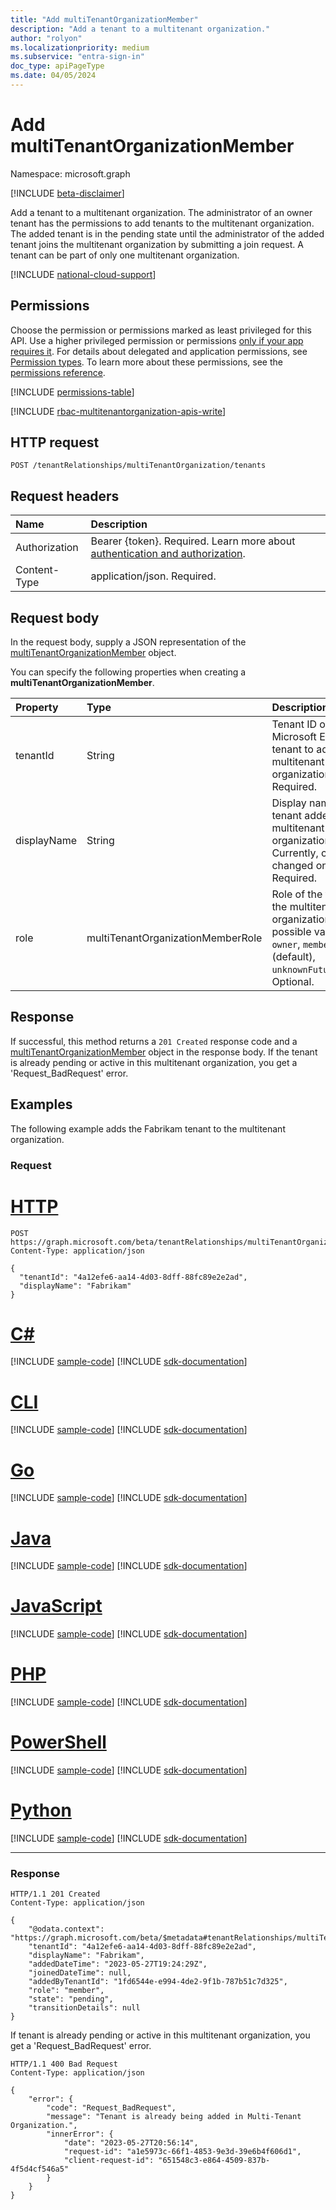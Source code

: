 ```yaml
---
title: "Add multiTenantOrganizationMember"
description: "Add a tenant to a multitenant organization."
author: "rolyon"
ms.localizationpriority: medium
ms.subservice: "entra-sign-in"
doc_type: apiPageType
ms.date: 04/05/2024
---
```


# Add multiTenantOrganizationMember
Namespace: microsoft.graph

[!INCLUDE [beta-disclaimer](../../includes/beta-disclaimer.md)]

Add a tenant to a multitenant organization. The administrator of an owner tenant has the permissions to add tenants to the multitenant organization. The added tenant is in the pending state until the administrator of the added tenant joins the multitenant organization by submitting a join request. A tenant can be part of only one multitenant organization.

[!INCLUDE [national-cloud-support](../../includes/global-only.md)]

## Permissions
Choose the permission or permissions marked as least privileged for this API. Use a higher privileged permission or permissions [only if your app requires it](/graph/permissions-overview#best-practices-for-using-microsoft-graph-permissions). For details about delegated and application permissions, see [Permission types](/graph/permissions-overview#permission-types). To learn more about these permissions, see the [permissions reference](/graph/permissions-reference).

<!-- { "blockType": "permissions", "name": "multitenantorganization_post_tenants" } -->
[!INCLUDE [permissions-table](../includes/permissions/multitenantorganization-post-tenants-permissions.md)]

[!INCLUDE [rbac-multitenantorganization-apis-write](../includes/rbac-for-apis/rbac-multitenantorganization-apis-write.md)]

## HTTP request

<!-- {
  "blockType": "ignored"
}
-->
``` http
POST /tenantRelationships/multiTenantOrganization/tenants
```

## Request headers
|Name|Description|
|:---|:---|
|Authorization|Bearer {token}. Required. Learn more about [authentication and authorization](/graph/auth/auth-concepts).|
|Content-Type|application/json. Required.|

## Request body
In the request body, supply a JSON representation of the [multiTenantOrganizationMember](../resources/multitenantorganizationmember.md) object.

You can specify the following properties when creating a **multiTenantOrganizationMember**.

|Property|Type|Description|
|:---|:---|:---|
|tenantId|String|Tenant ID of the Microsoft Entra tenant to add to the multitenant organization. Required.|
|displayName|String|Display name of the tenant added to the multitenant organization. Currently, can't be changed once set. Required.|
|role|multiTenantOrganizationMemberRole|Role of the tenant in the multitenant organization. The possible values are: `owner`, `member` (default), `unknownFutureValue`. Optional.|


## Response

If successful, this method returns a `201 Created` response code and a [multiTenantOrganizationMember](../resources/multitenantorganizationmember.md) object in the response body. If the tenant is already pending or active in this multitenant organization, you get a 'Request_BadRequest' error.

## Examples

The following example adds the Fabrikam tenant to the multitenant organization.

### Request

# [HTTP](#tab/http)
<!-- {
  "blockType": "request",
  "name": "create_multitenantorganizationmember_from_"
}
-->
``` http
POST https://graph.microsoft.com/beta/tenantRelationships/multiTenantOrganization/tenants
Content-Type: application/json

{
  "tenantId": "4a12efe6-aa14-4d03-8dff-88fc89e2e2ad",
  "displayName": "Fabrikam"
}
```

# [C#](#tab/csharp)
[!INCLUDE [sample-code](../includes/snippets/csharp/create-multitenantorganizationmember-from--csharp-snippets.md)]
[!INCLUDE [sdk-documentation](../includes/snippets/snippets-sdk-documentation-link.md)]

# [CLI](#tab/cli)
[!INCLUDE [sample-code](../includes/snippets/cli/create-multitenantorganizationmember-from--cli-snippets.md)]
[!INCLUDE [sdk-documentation](../includes/snippets/snippets-sdk-documentation-link.md)]

# [Go](#tab/go)
[!INCLUDE [sample-code](../includes/snippets/go/create-multitenantorganizationmember-from--go-snippets.md)]
[!INCLUDE [sdk-documentation](../includes/snippets/snippets-sdk-documentation-link.md)]

# [Java](#tab/java)
[!INCLUDE [sample-code](../includes/snippets/java/create-multitenantorganizationmember-from--java-snippets.md)]
[!INCLUDE [sdk-documentation](../includes/snippets/snippets-sdk-documentation-link.md)]

# [JavaScript](#tab/javascript)
[!INCLUDE [sample-code](../includes/snippets/javascript/create-multitenantorganizationmember-from--javascript-snippets.md)]
[!INCLUDE [sdk-documentation](../includes/snippets/snippets-sdk-documentation-link.md)]

# [PHP](#tab/php)
[!INCLUDE [sample-code](../includes/snippets/php/create-multitenantorganizationmember-from--php-snippets.md)]
[!INCLUDE [sdk-documentation](../includes/snippets/snippets-sdk-documentation-link.md)]

# [PowerShell](#tab/powershell)
[!INCLUDE [sample-code](../includes/snippets/powershell/create-multitenantorganizationmember-from--powershell-snippets.md)]
[!INCLUDE [sdk-documentation](../includes/snippets/snippets-sdk-documentation-link.md)]

# [Python](#tab/python)
[!INCLUDE [sample-code](../includes/snippets/python/create-multitenantorganizationmember-from--python-snippets.md)]
[!INCLUDE [sdk-documentation](../includes/snippets/snippets-sdk-documentation-link.md)]

---

### Response

<!-- {
  "blockType": "response",
  "truncated": true,
  "@odata.type": "microsoft.graph.multiTenantOrganizationMember"
}
-->
``` http
HTTP/1.1 201 Created
Content-Type: application/json

{
    "@odata.context": "https://graph.microsoft.com/beta/$metadata#tenantRelationships/multiTenantOrganization/tenants/$entity",
    "tenantId": "4a12efe6-aa14-4d03-8dff-88fc89e2e2ad",
    "displayName": "Fabrikam",
    "addedDateTime": "2023-05-27T19:24:29Z",
    "joinedDateTime": null,
    "addedByTenantId": "1fd6544e-e994-4de2-9f1b-787b51c7d325",
    "role": "member",
    "state": "pending",
    "transitionDetails": null
}
```

If tenant is already pending or active in this multitenant organization, you get a 'Request_BadRequest' error.

```http
HTTP/1.1 400 Bad Request
Content-Type: application/json

{
    "error": {
        "code": "Request_BadRequest",
        "message": "Tenant is already being added in Multi-Tenant Organization.",
        "innerError": {
            "date": "2023-05-27T20:56:14",
            "request-id": "a1e5973c-66f1-4853-9e3d-39e6b4f606d1",
            "client-request-id": "651548c3-e864-4509-837b-4f5d4cf546a5"
        }
    }
}
```
